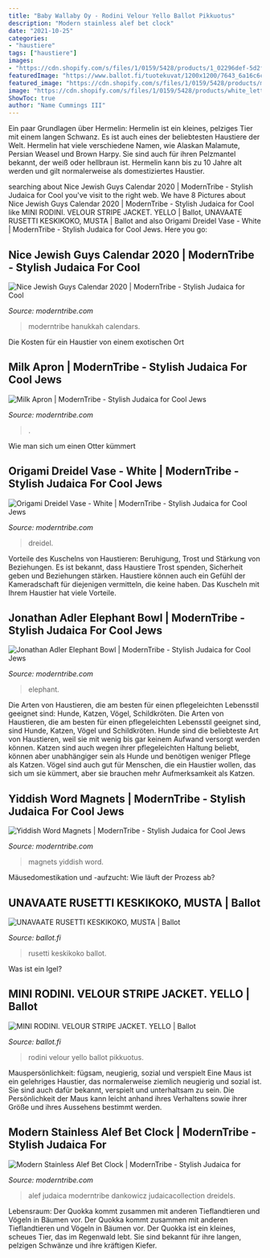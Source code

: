 ```yaml
---
title: "Baby Wallaby Oy - Rodini Velour Yello Ballot Pikkuotus"
description: "Modern stainless alef bet clock"
date: "2021-10-25"
categories:
- "haustiere"
tags: ["haustiere"]
images:
- "https://cdn.shopify.com/s/files/1/0159/5428/products/1_02296def-5d2f-4296-9b38-8ceb9914ed53_thumb.png?v=1602198713"
featuredImage: "https://www.ballot.fi/tuotekuvat/1200x1200/7643_6a16c6c9c6-1968010511_2_offwhite.jpg"
featured_image: "https://cdn.shopify.com/s/files/1/0159/5428/products/milk_apron__54133.1361104540.1160.1280_thumb.jpg?v=1590285357"
image: "https://cdn.shopify.com/s/files/1/0159/5428/products/white_letters_01_grande_084b6c46-f1a9-4c04-b204-491786d40425.jpg?v=1590287606"
ShowToc: true
author: "Name Cummings III"
---
```



Ein paar Grundlagen über Hermelin:
Hermelin ist ein kleines, pelziges Tier mit einem langen Schwanz. Es ist auch eines der beliebtesten Haustiere der Welt. Hermelin hat viele verschiedene Namen, wie Alaskan Malamute, Persian Weasel und Brown Harpy. Sie sind auch für ihren Pelzmantel bekannt, der weiß oder hellbraun ist. Hermelin kann bis zu 10 Jahre alt werden und gilt normalerweise als domestiziertes Haustier.

	

		
searching about Nice Jewish Guys Calendar 2020 | ModernTribe - Stylish Judaica for Cool you've visit to the right web. We have 8 Pictures about Nice Jewish Guys Calendar 2020 | ModernTribe - Stylish Judaica for Cool like MINI RODINI. VELOUR STRIPE JACKET. YELLO | Ballot, UNAVAATE RUSETTI KESKIKOKO, MUSTA | Ballot and also Origami Dreidel Vase - White | ModernTribe - Stylish Judaica for Cool Jews. Here you go:
		
    
## Nice Jewish Guys Calendar 2020 | ModernTribe - Stylish Judaica For Cool

<img loading=lazy src="https://cdn.shopify.com/s/files/1/0159/5428/products/81LcaRoF1YL.jpg?v=1590287655" onerror="this.onerror=null;this.src='https://tse1.mm.bing.net/th?id=OIP.gDrFBbLiU1PyDNJvyvRsjQHaO0&amp;pid=15.1';" alt="Nice Jewish Guys Calendar 2020 | ModernTribe - Stylish Judaica for Cool">

_Source: moderntribe.com_

>moderntribe hanukkah calendars. 

	

Die Kosten für ein Haustier von einem exotischen Ort

    
## Milk Apron | ModernTribe - Stylish Judaica For Cool Jews

<img loading=lazy src="https://cdn.shopify.com/s/files/1/0159/5428/products/milk_apron__54133.1361104540.1160.1280_thumb.jpg?v=1590285357" onerror="this.onerror=null;this.src='https://tse1.mm.bing.net/th?id=OIP.7oWWIOfBaP2sHWYGw09iYQAAAA&amp;pid=15.1';" alt="Milk Apron | ModernTribe - Stylish Judaica for Cool Jews">

_Source: moderntribe.com_

>. 

	

Wie man sich um einen Otter kümmert

    
## Origami Dreidel Vase - White | ModernTribe - Stylish Judaica For Cool Jews

<img loading=lazy src="https://cdn.shopify.com/s/files/1/0159/5428/products/white_letters_01_grande_084b6c46-f1a9-4c04-b204-491786d40425.jpg?v=1590287606" onerror="this.onerror=null;this.src='https://tse3.mm.bing.net/th?id=OIP.yu1E0AE9oBriLjMxrTNo2QHaHa&amp;pid=15.1';" alt="Origami Dreidel Vase - White | ModernTribe - Stylish Judaica for Cool Jews">

_Source: moderntribe.com_

>dreidel. 

	

Vorteile des Kuschelns von Haustieren: Beruhigung, Trost und Stärkung von Beziehungen.
Es ist bekannt, dass Haustiere Trost spenden, Sicherheit geben und Beziehungen stärken. Haustiere können auch ein Gefühl der Kameradschaft für diejenigen vermitteln, die keine haben. Das Kuscheln mit Ihrem Haustier hat viele Vorteile.

    
## Jonathan Adler Elephant Bowl | ModernTribe - Stylish Judaica For Cool Jews

<img loading=lazy src="https://cdn.shopify.com/s/files/1/0159/5428/products/menagerie_elephant_bowl.jpg?v=1592773298" onerror="this.onerror=null;this.src='https://tse1.mm.bing.net/th?id=OIP.g9WDzLp5N94yGkuEhPirTAHaHa&amp;pid=15.1';" alt="Jonathan Adler Elephant Bowl | ModernTribe - Stylish Judaica for Cool Jews">

_Source: moderntribe.com_

>elephant. 

	

Die Arten von Haustieren, die am besten für einen pflegeleichten Lebensstil geeignet sind: Hunde, Katzen, Vögel, Schildkröten.
Die Arten von Haustieren, die am besten für einen pflegeleichten Lebensstil geeignet sind, sind Hunde, Katzen, Vögel und Schildkröten. Hunde sind die beliebteste Art von Haustieren, weil sie mit wenig bis gar keinem Aufwand versorgt werden können. Katzen sind auch wegen ihrer pflegeleichten Haltung beliebt, können aber unabhängiger sein als Hunde und benötigen weniger Pflege als Katzen. Vögel sind auch gut für Menschen, die ein Haustier wollen, das sich um sie kümmert, aber sie brauchen mehr Aufmerksamkeit als Katzen.

    
## Yiddish Word Magnets | ModernTribe - Stylish Judaica For Cool Jews

<img loading=lazy src="https://cdn.shopify.com/s/files/1/0159/5428/products/1_02296def-5d2f-4296-9b38-8ceb9914ed53_thumb.png?v=1602198713" onerror="this.onerror=null;this.src='https://tse1.mm.bing.net/th?id=OIP.JMstgJf2IWhj25VbxzbVFQAAAA&amp;pid=15.1';" alt="Yiddish Word Magnets | ModernTribe - Stylish Judaica for Cool Jews">

_Source: moderntribe.com_

>magnets yiddish word. 

	

Mäusedomestikation und -aufzucht: Wie läuft der Prozess ab?

    
## UNAVAATE RUSETTI KESKIKOKO, MUSTA | Ballot

<img loading=lazy src="https://www.ballot.fi/tuotekuvat/1200x1200/1100757-01_copy1.jpg" onerror="this.onerror=null;this.src='https://tse4.mm.bing.net/th?id=OIP.IYQe6H9XScoM-4w0L2hLEwHaHa&amp;pid=15.1';" alt="UNAVAATE RUSETTI KESKIKOKO, MUSTA | Ballot">

_Source: ballot.fi_

>rusetti keskikoko ballot. 

	

Was ist ein Igel?

    
## MINI RODINI. VELOUR STRIPE JACKET. YELLO | Ballot

<img loading=lazy src="https://www.ballot.fi/tuotekuvat/1200x1200/7643_6a16c6c9c6-1968010511_2_offwhite.jpg" onerror="this.onerror=null;this.src='https://tse4.mm.bing.net/th?id=OIP.GTMU52kAeHDpeSPou3zpUwHaJo&amp;pid=15.1';" alt="MINI RODINI. VELOUR STRIPE JACKET. YELLO | Ballot">

_Source: ballot.fi_

>rodini velour yello ballot pikkuotus. 

	

Mauspersönlichkeit: fügsam, neugierig, sozial und verspielt
Eine Maus ist ein gelehriges Haustier, das normalerweise ziemlich neugierig und sozial ist. Sie sind auch dafür bekannt, verspielt und unterhaltsam zu sein. Die Persönlichkeit der Maus kann leicht anhand ihres Verhaltens sowie ihrer Größe und ihres Aussehens bestimmt werden.

    
## Modern Stainless Alef Bet Clock | ModernTribe - Stylish Judaica For

<img loading=lazy src="https://cdn.shopify.com/s/files/1/0159/5428/products/hebrew_clock_grande.jpg?v=1590290981" onerror="this.onerror=null;this.src='https://tse2.mm.bing.net/th?id=OIP.JKmtd7g6ja7UxMDCUPctYAHaHa&amp;pid=15.1';" alt="Modern Stainless Alef Bet Clock | ModernTribe - Stylish Judaica for">

_Source: moderntribe.com_

>alef judaica moderntribe dankowicz judaicacollection dreidels. 

	

Lebensraum: Der Quokka kommt zusammen mit anderen Tieflandtieren und Vögeln in Bäumen vor.
Der Quokka kommt zusammen mit anderen Tieflandtieren und Vögeln in Bäumen vor. Der Quokka ist ein kleines, scheues Tier, das im Regenwald lebt. Sie sind bekannt für ihre langen, pelzigen Schwänze und ihre kräftigen Kiefer.

